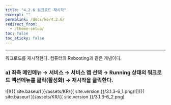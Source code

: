 ```yaml
---
title: "4.2.6 워크로드 재시작"
excerpt: ""
permalink: /docs/ko/4.2.6/
redirect_from:
  - /theme-setup/
toc: false
toc_sticky: false
---
```


---
워크로드를 재시작한다. 컴퓨터의 Rebooting과 같은 개념이다.

### a\) 좌측 메인메뉴 → 서비스 → 서비스 맵 선택 → Running 상태의 워크로드 액션메뉴를 클릭\(활성화\) → 재시작을 클릭한다.
![]({{ site.baseurl }}/assets/KR/{{ site.version }}/3.1.3-6_1.png)![]({{ site.baseurl }}/assets/KR/{{ site.version }}/3.1.3-6_2.png)
